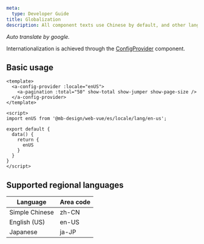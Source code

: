 ```yaml
meta:
  type: Developer Guide
title: Globalization
description: All component texts use Chinese by default, and other languages can be used by setting.
```

*Auto translate by google.*

Internationalization is achieved through the [ConfigProvider](/vue/component/config-provider) component.

## Basic usage

```vue
<template>
  <a-config-provider :locale="enUS">
    <a-pagination :total="50" show-total show-jumper show-page-size />
  </a-config-provider>
</template>

<script>
import enUS from '@mb-design/web-vue/es/locale/lang/en-us';

export default {
  data() {
    return {
      enUS
    }
  }
}
</script>
```

## Supported regional languages

|Language|Area code|
|---|---|
|Simple Chinese|zh-CN|
|English (US)|en-US|
|Japanese|ja-JP|
